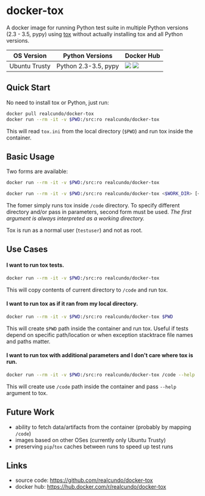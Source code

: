 # docker-tox
A docker image for running Python test suite in multiple Python versions (2.3 - 3.5, pypy) using [tox](http://tox.readthedocs.io/) without actually installing tox and all Python versions.

| OS Version | Python Versions | Docker Hub |
|------------|-----------------|------------|
| Ubuntu Trusty |Python 2.3-3.5, pypy | [![](https://images.microbadger.com/badges/version/realcundo/docker-tox.svg)](https://hub.docker.com/r/realcundo/docker-tox) [![](https://images.microbadger.com/badges/image/realcundo/docker-tox.svg)](https://hub.docker.com/r/realcundo/docker-tox) |

## Quick Start
No need to install tox or Python, just run:
```bash
docker pull realcundo/docker-tox
docker run --rm -it -v $PWD:/src:ro realcundo/docker-tox
```
This will read `tox.ini` from the local directory (`$PWD`) and run tox inside the container.

## Basic Usage
Two forms are available:
```bash
docker run --rm -it -v $PWD:/src:ro realcundo/docker-tox
```
```bash
docker run --rm -it -v $PWD:/src:ro realcundo/docker-tox <$WORK_DIR> [<tox-arg1>] [<tox-arg2>] [...]
```
The fomer simply runs tox inside `/code` directory.
To specify different directory and/or pass in parameters, second form must be used. *The first argument is always interpreted as a working directory.*

Tox is run as a normal user (`testuser`) and not as root.

## Use Cases
#### I want to run tox tests.
```bash
docker run --rm -it -v $PWD:/src:ro realcundo/docker-tox
```
This will copy contents of current directory to `/code` and run tox.
#### I want to run tox as if it ran from my local directory.
```bash
docker run --rm -it -v $PWD:/src:ro realcundo/docker-tox $PWD
```
This will create `$PWD` path inside the container and run tox. Useful if tests depend on specific path/location or when exception stacktrace file names and paths matter.
#### I want to run tox with additional parameters and I don't care where tox is run.
```bash
docker run --rm -it -v $PWD:/src:ro realcundo/docker-tox /code --help
```
This will create use `/code` path inside the container and pass `--help` argument to tox.

## Future Work
- ability to fetch data/artifacts from the container (probably by mapping `/code`)
- images based on other OSes (currently only Ubuntu Trusty)
- preserving `pip`/`tox` caches between runs to speed up test runs

## Links
- source code: https://github.com/realcundo/docker-tox
- docker hub: https://hub.docker.com/r/realcundo/docker-tox
